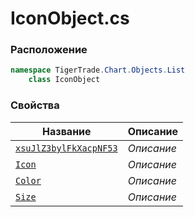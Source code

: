 
# IconObject.cs
### Расположение
```csharp
namespace TigerTrade.Chart.Objects.List  
    class IconObject
```

### Свойства
| Название | Описание |
| --- | --- |
| [`xsuJlZ3bylFkXacpNF53`](./Свойства/xsuJlZ3bylFkXacpNF53.md) | *Описание* |
| [`Icon`](./Свойства/Icon.md) | *Описание* |
| [`Color`](./Свойства/Color.md) | *Описание* |
| [`Size`](./Свойства/Size.md) | *Описание* |
